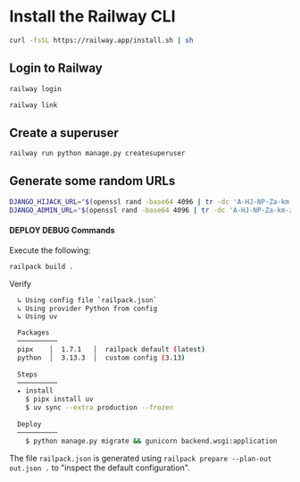 # Install the Railway CLI

```bash
curl -fsSL https://railway.app/install.sh | sh
```

## Login to Railway

```bash
railway login

railway link
```

## Create a superuser

```bash
railway run python manage.py createsuperuser
```

## Generate some random URLs

```bash
DJANGO_HIJACK_URL="$(openssl rand -base64 4096 | tr -dc 'A-HJ-NP-Za-km-z2-9' | head -c 32)"
DJANGO_ADMIN_URL="$(openssl rand -base64 4096 | tr -dc 'A-HJ-NP-Za-km-z2-9' | head -c 32)"
```


#### DEPLOY DEBUG Commands

Execute the following:

```bash
railpack build .
```

Verify
```bash
  ↳ Using config file `railpack.json`
  ↳ Using provider Python from config
  ↳ Using uv

  Packages  
  ──────────
  pipx    │  1.7.1   │  railpack default (latest)
  python  │  3.13.3  │  custom config (3.13)
            
  Steps     
  ──────────
  ▸ install
    $ pipx install uv
    $ uv sync --extra production --frozen
            
  Deploy    
  ──────────
    $ python manage.py migrate && gunicorn backend.wsgi:application
```

The file `railpack.json` is generated using `railpack prepare --plan-out out.json .` to "inspect the default configuration".
